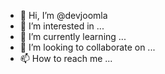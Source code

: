 - 👋 Hi, I’m @devjoomla
- 👀 I’m interested in ...
- 🌱 I’m currently learning ...
- 💞️ I’m looking to collaborate on ...
- 📫 How to reach me ...

<!---
devjoomla/devjoomla is a ✨ special ✨ repository because its `README.md` (this file) appears on your GitHub profile.
You can click the Preview link to take a look at your changes.
--->
